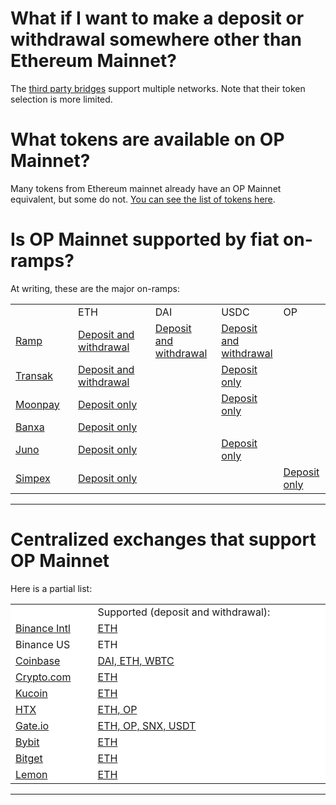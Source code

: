 # What if I want to make a deposit or withdrawal somewhere other than Ethereum Mainnet?

The [third party bridges](https://www.optimism.io/apps/bridges) support multiple networks. Note that their token selection is more limited.




# What tokens are available on OP Mainnet?

Many tokens from Ethereum mainnet already have an OP Mainnet equivalent, but some do not.  [You can see the list of tokens here](https://tokenlists.org/token-list?url=https://static.optimism.io/optimism.tokenlist.json).








# Is OP Mainnet supported by fiat on-ramps?

At writing, these are the major on-ramps:

<table><tbody><tr><td style="height:22px;width:136.914px;">&nbsp;</td><td style="height:22px;width:209.277px;">ETH</td><td style="height:22px;width:116.867px;">DAI</td><td style="height:22px;width:86.8304px;">USDC</td><td style="width:66.0854px;">OP</td></tr><tr><td style="height:22px;width:136.914px;"><a href="https://help.optimism.io/hc/en-us/articles/6998906137243">Ramp</a></td><td style="height:22px;width:209.277px;"><a href="https://help.optimism.io/hc/en-us/articles/6998906137243">Deposit and withdrawal</a></td><td style="height:22px;width:116.867px;"><a href="https://help.optimism.io/hc/en-us/articles/6998906137243">Deposit and withdrawal</a></td><td style="height:22px;width:86.8304px;"><a href="https://help.optimism.io/hc/en-us/articles/6998906137243">Deposit and withdrawal</a></td><td style="width:66.0854px;">&nbsp;</td></tr><tr><td style="height:22px;width:136.914px;"><a href="https://transak.com/#onramp">Transak</a></td><td style="height:22px;width:209.277px;"><a href="https://transak.com/#onramp">Deposit and withdrawal</a></td><td style="height:22px;width:116.867px;">&nbsp;</td><td style="height:22px;width:86.8304px;"><a href="https://transak.com/#onramp">Deposit only</a></td><td style="width:66.0854px;">&nbsp;</td></tr><tr><td style="width:136.914px;"><a href="https://www.moonpay.com/buy">Moonpay</a></td><td style="width:209.277px;"><a href="https://www.moonpay.com/buy">Deposit only</a></td><td style="height:22px;width:116.867px;">&nbsp;</td><td style="height:22px;width:86.8304px;"><a href="https://www.moonpay.com/buy">Deposit only</a></td><td style="width:66.0854px;">&nbsp;</td></tr><tr><td style="height:22px;width:136.914px;"><a href="https://banxa.com/">Banxa</a></td><td style="height:22px;width:209.277px;"><a href="https://banxa.com/">Deposit only</a></td><td style="height:22px;width:116.867px;">&nbsp;</td><td style="height:22px;width:86.8304px;">&nbsp;</td><td style="width:66.0854px;">&nbsp;</td></tr><tr><td style="height:22px;width:136.914px;"><a href="https://help.optimism.io/hc/en-us/articles/7375386091803">Juno</a></td><td style="height:22px;width:209.277px;"><a href="https://help.optimism.io/hc/en-us/articles/7375386091803">Deposit only</a></td><td style="height:22px;width:116.867px;">&nbsp;</td><td style="height:22px;width:86.8304px;"><a href="https://help.optimism.io/hc/en-us/articles/7375386091803">Deposit only</a></td><td style="width:66.0854px;">&nbsp;</td></tr><tr><td style="height:22px;width:136.914px;"><a href="https://www.simplex.com/">Simpex</a></td><td style="height:22px;width:209.277px;"><a href="https://www.simplex.com/">Deposit only</a></td><td style="height:22px;width:116.867px;">&nbsp;</td><td style="height:22px;width:86.8304px;">&nbsp;</td><td style="width:66.0854px;"><a href="https://www.simplex.com/">Deposit only</a></td></tr></tbody></table>

--------
# Centralized exchanges that support OP Mainnet

Here is a partial list:

<table style="background-color:rgb(255, 255, 255);"><tbody><tr><td style="height:22px;width:137.207px;">&nbsp;</td><td style="height:22px;width:567.494px;">Supported (deposit and withdrawal):</td></tr><tr><td style="height:22px;width:137.207px;"><a href="https://help.optimism.io/hc/en-us/articles/7265348430747">Binance Intl</a></td><td style="height:22px;width:567.494px;"><a href="https://help.optimism.io/hc/en-us/articles/7265348430747">ETH</a></td></tr><tr><td style="height:22px;width:137.207px;">Binance US</td><td style="height:22px;width:567.494px;">ETH</td></tr><tr><td style="height:22px;width:137.207px;"><a href="https://help.optimism.io/hc/en-us/articles/7825201100187">Coinbase</a></td><td style="height:22px;width:567.494px;"><a href="https://help.optimism.io/hc/en-us/articles/7825201100187">DAI, ETH, WBTC</a></td></tr><tr><td style="height:22px;width:137.207px;"><a href="https://help.optimism.io/hc/en-us/articles/6637496733851">Crypto.com</a></td><td style="height:22px;width:567.494px;"><a href="https://help.optimism.io/hc/en-us/articles/6637496733851">ETH</a></td></tr><tr><td style="height:22px;width:137.207px;"><a href="https://help.optimism.io/hc/en-us/articles/6497740426267">Kucoin</a></td><td style="height:22px;width:567.494px;"><a href="https://help.optimism.io/hc/en-us/articles/6497740426267">ETH</a></td></tr><tr><td style="height:22px;width:137.207px;"><a href="https://help.optimism.io/hc/en-us/articles/6493897589915">HTX</a></td><td style="height:22px;width:567.494px;"><a href="https://help.optimism.io/hc/en-us/articles/6493897589915">ETH, OP</a></td></tr><tr><td style="height:22px;width:137.207px;"><a href="https://help.optimism.io/hc/en-us/articles/8814514385563">Gate.io</a></td><td style="height:22px;width:567.494px;"><a href="https://help.optimism.io/hc/en-us/articles/8814514385563">ETH, OP, SNX, USDT</a></td></tr><tr><td style="height:22px;width:137.207px;"><a href="https://help.optimism.io/hc/en-us/articles/6871889613595">Bybit</a></td><td style="height:22px;width:567.494px;"><a href="https://help.optimism.io/hc/en-us/articles/6871889613595">ETH</a></td></tr><tr><td style="height:22px;width:137.207px;"><a href="https://www.bitget.com/en/">Bitget</a></td><td style="height:22px;width:567.494px;"><a href="https://www.bitget.com/en/">ETH</a></td></tr><tr><td style="width:137.207px;"><a href="https://www.lemon.me/en">Lemon</a></td><td style="width:567.494px;"><a href="https://www.lemon.me/en">ETH</a></td></tr></tbody></table>

-------------
